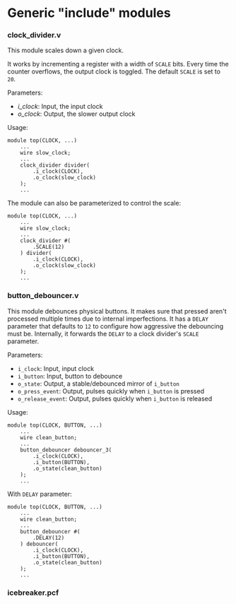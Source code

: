 # Generic "include" modules

### clock_divider.v

This module scales down a given clock.

It works by incrementing a register with a width of `SCALE` bits. Every time the counter overflows,
the output clock is toggled. The default `SCALE` is set to `20`.

Parameters:

* *i_clock*: Input, the input clock
* *o_clock*: Output, the slower output clock

Usage:

```
module top(CLOCK, ...)
    ...
    wire slow_clock;
    ...
    clock_divider divider(
        .i_clock(CLOCK),
        .o_clock(slow_clock)
    );
    ...
```

The module can also be parameterized to control the scale:

```
module top(CLOCK, ...)
    ...
    wire slow_clock;
    ...
    clock_divider #(
        .SCALE(12)
    ) divider(
        .i_clock(CLOCK),
        .o_clock(slow_clock)
    );
    ...
```

### button_debouncer.v

This module debounces physical buttons. It makes sure that pressed aren't processed multiple times due
to internal imperfections. It has a `DELAY` parameter that defaults to `12` to configure how aggressive
the debouncing must be. Internally, it forwards the `DELAY` to a clock divider's `SCALE` parameter.

Parameters:

* `i_clock`: Input, input clock
* `i_button`: Input, button to debounce
* `o_state`: Output, a stable/debounced mirror of `i_button`
* `o_press_event`: Output, pulses quickly when `i_button` is pressed
* `o_release_event`: Output, pulses quickly when `i_button` is released

Usage:

```
module top(CLOCK, BUTTON, ...)
    ...
    wire clean_button;
    ...
    button_debouncer debouncer_3(
        .i_clock(CLOCK),
        .i_button(BUTTON),
        .o_state(clean_button)
    );
    ...
```

With `DELAY` parameter:

```
module top(CLOCK, BUTTON, ...)
    ...
    wire clean_button;
    ...
    button_debouncer #(
        .DELAY(12)
    ) debouncer(
        .i_clock(CLOCK),
        .i_button(BUTTON),
        .o_state(clean_button)
    );
    ...
```

### icebreaker.pcf

